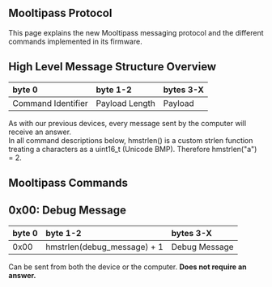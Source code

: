 ## [](#header-1) Mooltipass Protocol
This page explains the new Mooltipass messaging protocol and the different commands implemented in its firmware.
   
## [](#header-2) High Level Message Structure Overview

| byte 0             | byte 1-2       | bytes 3-X |
|:-------------------|:---------------|:----------|
| Command Identifier | Payload Length | Payload   |
   
As with our previous devices, every message sent by the computer will receive an answer.  
In all command descriptions below, hmstrlen() is a custom strlen function treating a characters as a uint16_t (Unicode BMP). Therefore hmstrlen("a") = 2.  
  
## [](#header-2) Mooltipass Commands

0x00: Debug Message
-------------------

| byte 0 | byte 1-2                    | bytes 3-X     |
|:-------|:----------------------------|:--------------|
| 0x00   | hmstrlen(debug_message) + 1 | Debug Message |
Can be sent from both the device or the computer. **Does not require an answer.** 
